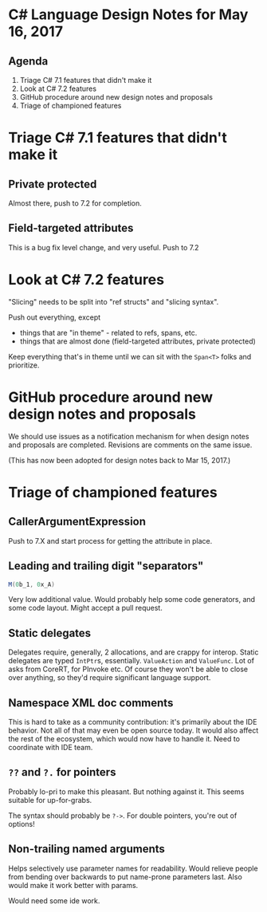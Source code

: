 # C# Language Design Notes for May 16, 2017

## Agenda

1. Triage C# 7.1 features that didn't make it
2. Look at C# 7.2 features
3. GitHub procedure around new design notes and proposals
4. Triage of championed features


# Triage C# 7.1 features that didn't make it

## Private protected

Almost there, push to 7.2 for completion.

## Field-targeted attributes

This is a bug fix level change, and very useful. Push to 7.2


# Look at C# 7.2 features

"Slicing" needs to be split into "ref structs" and "slicing syntax".

Push out everything, except 
- things that are "in theme" - related to refs, spans, etc.
- things that are almost done (field-targeted attributes, private protected)

Keep everything that's in theme until we can sit with the `Span<T>` folks and prioritize.


# GitHub procedure around new design notes and proposals

We should use issues as a notification mechanism for when design notes and proposals are completed. Revisions are comments on the same issue.

(This has now been adopted for design notes back to Mar 15, 2017.)


# Triage of championed features

## CallerArgumentExpression

Push to 7.X and start process for getting the attribute in place.

## Leading and trailing digit "separators"

``` c#
M(0b_1, 0x_A)
```

Very low additional value. Would probably help some code generators, and some code layout. Might accept a pull request.

## Static delegates

Delegates require, generally, 2 allocations, and are crappy for interop. Static delegates are typed `IntPtr`s, essentially.
`ValueAction` and `ValueFunc`. Lot of asks from CoreRT, for PInvoke etc. Of course they won't be able to close over anything, so they'd require significant language support.

## Namespace XML doc comments
This is hard to take as a community contribution: it's primarily about the IDE behavior. Not all of that may even be open source today.
It would also affect the rest of the ecosystem, which would now have to handle it. Need to coordinate with IDE team.

## `??` and `?.` for pointers

Probably lo-pri to make this pleasant. But nothing against it. This seems suitable for up-for-grabs.

The syntax should probably be `?->`. For double pointers, you're out of options!


## Non-trailing named arguments

Helps selectively use parameter names for readability. Would relieve people from bending over backwards to put name-prone parameters last. Also would make it work better with params.

Would need some ide work.


